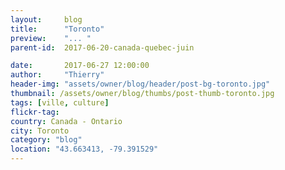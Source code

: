 ```yaml
---
layout:     blog
title:      "Toronto"
preview:    "... "
parent-id:  2017-06-20-canada-quebec-juin

date:       2017-06-27 12:00:00
author:     "Thierry"
header-img: "assets/owner/blog/header/post-bg-toronto.jpg"
thumbnail: /assets/owner/blog/thumbs/post-thumb-toronto.jpg
tags: [ville, culture]
flickr-tag: 
country: Canada - Ontario
city: Toronto
category: "blog"
location: "43.663413, -79.391529"
---
```


